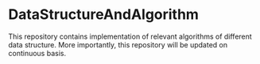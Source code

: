 # DataStructureAndAlgorithm
This repository contains implementation of relevant algorithms of different data structure. More importantly, this repository will be updated on continuous basis.
